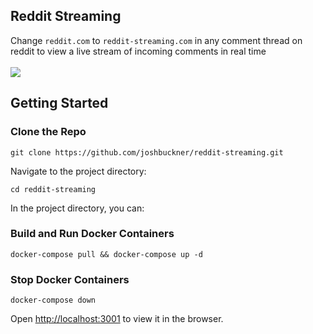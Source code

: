 ## Reddit Streaming

Change `reddit.com` to `reddit-streaming.com` in any comment thread on reddit to view a live stream of incoming comments in real time<br>
<br>
<img src="https://s5.gifyu.com/images/reddit-streaming-gif.gif">

## Getting Started

### Clone the Repo

`git clone https://github.com/joshbuckner/reddit-streaming.git`

Navigate to the project directory:

`cd reddit-streaming`

In the project directory, you can:

### Build and Run Docker Containers

`docker-compose pull && docker-compose up -d`

### Stop Docker Containers

`docker-compose down`

Open [http://localhost:3001](http://localhost:3001) to view it in the browser.
